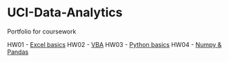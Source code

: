 # UCI-Data-Analytics

Portfolio for coursework

HW01 - [Excel basics](HW01-Excel)
HW02 - [VBA](HW02-VBA)
HW03 - [Python basics](HW03-Python)
HW04 - [Numpy & Pandas](HW04-Numpy_Pandas)
